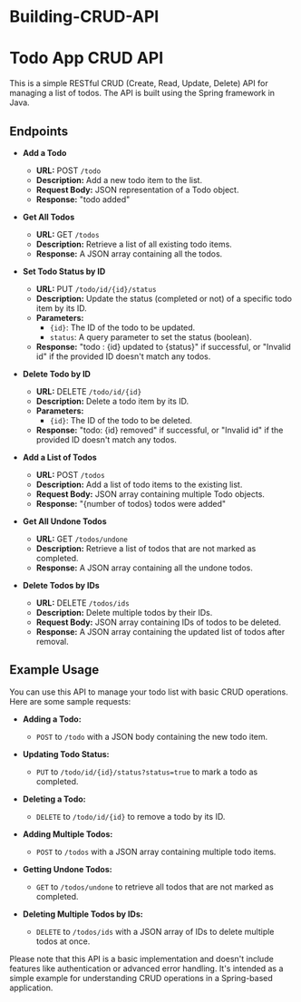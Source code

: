 # Building-CRUD-API

# Todo App CRUD API

This is a simple RESTful CRUD (Create, Read, Update, Delete) API for managing a list of todos. The API is built using the Spring framework in Java.

## Endpoints

- **Add a Todo**
  - **URL:** POST `/todo`
  - **Description:** Add a new todo item to the list.
  - **Request Body:** JSON representation of a Todo object.
  - **Response:** "todo added"

- **Get All Todos**
  - **URL:** GET `/todos`
  - **Description:** Retrieve a list of all existing todo items.
  - **Response:** A JSON array containing all the todos.

- **Set Todo Status by ID**
  - **URL:** PUT `/todo/id/{id}/status`
  - **Description:** Update the status (completed or not) of a specific todo item by its ID.
  - **Parameters:**
    - `{id}`: The ID of the todo to be updated.
    - `status`: A query parameter to set the status (boolean).
  - **Response:** "todo : {id} updated to {status}" if successful, or "Invalid id" if the provided ID doesn't match any todos.

- **Delete Todo by ID**
  - **URL:** DELETE `/todo/id/{id}`
  - **Description:** Delete a todo item by its ID.
  - **Parameters:**
    - `{id}`: The ID of the todo to be deleted.
  - **Response:** "todo: {id} removed" if successful, or "Invalid id" if the provided ID doesn't match any todos.

- **Add a List of Todos**
  - **URL:** POST `/todos`
  - **Description:** Add a list of todo items to the existing list.
  - **Request Body:** JSON array containing multiple Todo objects.
  - **Response:** "{number of todos} todos were added"

- **Get All Undone Todos**
  - **URL:** GET `/todos/undone`
  - **Description:** Retrieve a list of todos that are not marked as completed.
  - **Response:** A JSON array containing all the undone todos.

- **Delete Todos by IDs**
  - **URL:** DELETE `/todos/ids`
  - **Description:** Delete multiple todos by their IDs.
  - **Request Body:** JSON array containing IDs of todos to be deleted.
  - **Response:** A JSON array containing the updated list of todos after removal.

## Example Usage

You can use this API to manage your todo list with basic CRUD operations. Here are some sample requests:

- **Adding a Todo:**
  - `POST` to `/todo` with a JSON body containing the new todo item.
  
- **Updating Todo Status:**
  - `PUT` to `/todo/id/{id}/status?status=true` to mark a todo as completed.

- **Deleting a Todo:**
  - `DELETE` to `/todo/id/{id}` to remove a todo by its ID.

- **Adding Multiple Todos:**
  - `POST` to `/todos` with a JSON array containing multiple todo items.

- **Getting Undone Todos:**
  - `GET` to `/todos/undone` to retrieve all todos that are not marked as completed.

- **Deleting Multiple Todos by IDs:**
  - `DELETE` to `/todos/ids` with a JSON array of IDs to delete multiple todos at once.

Please note that this API is a basic implementation and doesn't include features like authentication or advanced error handling. It's intended as a simple example for understanding CRUD operations in a Spring-based application.

